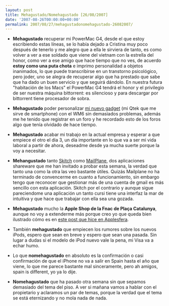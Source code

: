 ```yaml
---
layout: post
title: Mehagustado/Nomehagustado [26/08/2007]
date: '2007-08-26T00:00:00+00:00'
permalink: 2007/08/27/mehagustadonomehagustado-26082007/
---
```

- <strong>Mehagustado</strong> recuperar mi PowerMac G4, desde el que estoy escribiendo estas líneas, se lo había dejado a Cristina muy poco después de tenerlo y me alegro que a ella le sirviera de tanto, es como volver a ver a ese soldado que viene del vietnam con la estrella del honor, como ver a ese amigo que hace tiempo que no ves, de acuerdo <strong>estoy como una puta chota</strong> e imprimo personalidad a objetos inanimados, lo que puede transcribirse en un transtorno psicológico, pero joder, uno se alegra de recuperar algo que ha prestado que sabe que ha dado un buen servicio y que seguirá dándolo. En nuestra futura "habitación de los Macs" el PowerMac G4 tendrá el honor y el privilegio de ser nuestra máquina bittorrent: es silencioso y para descargar por bittorrent tiene procesador de sobra.

- <strong>Mehagustado</strong> poder personalizar <a href="http://resistancefutile.com/2007/08/21/actualizando-mi-qtek-s200-a-wm6/">mi nuevo gadget</a> (mi Qtek que me sirve de smartphone) con el WM6 sin demasiados problemas, además me he tenido que registrar en un foro y he recordado esto de los foros algo que tenía olvidado de hace tiempo.

- <strong>Mehagustado</strong> acabar mi trabajo en la actual empresa y esperar a que empiece el otro el dia 3, un día importante en lo que va a ser mi vida laboral a partir de ahora, deseadme desde ya mucha suerte porque la voy a necesitar.

- <strong>Mehangustado</strong> tanto <a href="http://resistancefutile.com/2007/08/21/probando-skitch/">Skitch</a> como <a href="http://www.applesfera.com/2007/08/25-invitaciones-para-probar-mailplane">MailPlane</a>, dos aplicaciones shareware que me han invitado a probar esta semana, la verdad que tanto una como la otra las veo bastante útiles. Quizás Mailplane no ha terminado de convencerme en cuanto a funcionamiento, sin embargo tengo que reconocer que gestionar más de una cuenta de gmail es más sencillo con esta aplicación. Skitch por el contrario y aunque sigue pareciendome una aplicación un tanto cursi tiene una interfaz la mar de intuitiva y que hace que trabajar con ella sea una gozada.

- <strong>Mehagustado</strong> mucho la <strong>Apple Shop de la Fnac de Plaça Catalunya</strong>, aunque no voy a extenderme más porque creo yo que queda bien ilustrado cómo es en <a href="http://www.applesfera.com/2007/08/24-impresiones-de-la-apple-shop-en-la-fnac-de-barcelona">este post que hice en Applesfera</a>.

- También <strong>mehagustado</strong> que empiecen los rumores sobre los nuevos iPods, espero que sean en breve y espero que sean una pasada. Sin lugar a dudas si el modelo de iPod nuevo vale la pena, mi Visa va a echar humo.

- Lo que <strong>nomehagustado</strong> en absoluto es la confirmación o casi confirmación de que el iPhone no va a salir en Spain hasta el año que viene, lo que me parece bastante mal sinceramente,  pero ah amigos, spain is different, yo ya lo dije.

- <strong>Nomehagustado</strong> que ha pasado otra semana sin que sepamos demasiado del tema del piso. A ver si mañana vamos a hablar con el propietario y aclaramos un par de temas, porque la verdad que el tema se está eternizando y no mola nada de nada.


